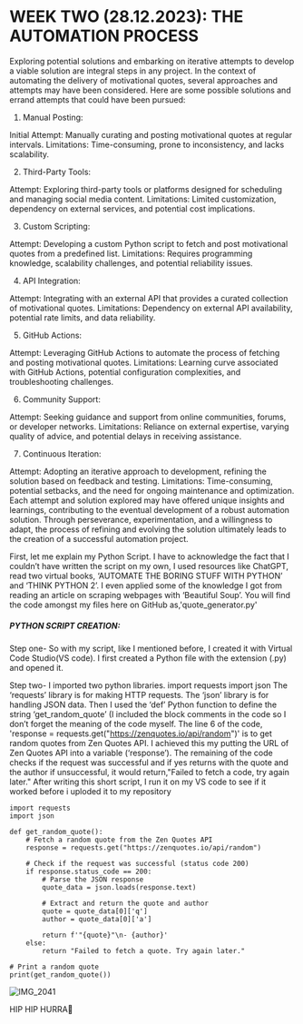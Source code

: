 # WEEK TWO (28.12.2023): THE AUTOMATION PROCESS
Exploring potential solutions and embarking on iterative attempts to develop a viable solution are integral steps in any project. In the context of automating the delivery of motivational quotes, several approaches and attempts may have been considered. Here are some possible solutions and errand attempts that could have been pursued:

1. Manual Posting:

Initial Attempt: Manually curating and posting motivational quotes at regular intervals.
Limitations: Time-consuming, prone to inconsistency, and lacks scalability.

2. Third-Party Tools:

Attempt: Exploring third-party tools or platforms designed for scheduling and managing social media content.
Limitations: Limited customization, dependency on external services, and potential cost implications.

3. Custom Scripting:

Attempt: Developing a custom Python script to fetch and post motivational quotes from a predefined list.
Limitations: Requires programming knowledge, scalability challenges, and potential reliability issues.

4. API Integration:

Attempt: Integrating with an external API that provides a curated collection of motivational quotes.
Limitations: Dependency on external API availability, potential rate limits, and data reliability.

5. GitHub Actions:

Attempt: Leveraging GitHub Actions to automate the process of fetching and posting motivational quotes.
Limitations: Learning curve associated with GitHub Actions, potential configuration complexities, and troubleshooting challenges.

6. Community Support:

Attempt: Seeking guidance and support from online communities, forums, or developer networks.
Limitations: Reliance on external expertise, varying quality of advice, and potential delays in receiving assistance.

7. Continuous Iteration:

Attempt: Adopting an iterative approach to development, refining the solution based on feedback and testing.
Limitations: Time-consuming, potential setbacks, and the need for ongoing maintenance and optimization.
Each attempt and solution explored may have offered unique insights and learnings, contributing to the eventual development of a robust automation solution. Through perseverance, experimentation, and a willingness to adapt, the process of refining and evolving the solution ultimately leads to the creation of a successful automation project.

First, let me explain my Python Script. I have to acknowledge the fact that I couldn’t have written the script on my own, I used resources like ChatGPT, read two virtual books, ‘AUTOMATE THE BORING STUFF WITH PYTHON’ and ‘THINK PYTHON 2’. I even applied some of the knowledge I got from reading an article on scraping webpages with ‘Beautiful Soup’. 
You will find the code amongst my files here on GitHub as,'quote_generator.py'

##### PYTHON SCRIPT CREATION:
Step one- So with my script, like I mentioned before, I created it with Virtual Code Studio(VS code). I first created a Python file with the extension (.py) and opened it. 

Step two- I imported two python libraries.
import requests 
import json
The ‘requests’ library is for making HTTP requests.
The ‘json’ library is for handling JSON data. 
Then I used the ‘def’ Python function to define the string ‘get_random_quote’
(I included the block comments in the code so I don’t forget the meaning of the code myself. 
The line 6 of the code, 'response = requests.get("https://zenquotes.io/api/random")' is to get random quotes from Zen Quotes API. I achieved this my putting the URL of Zen Quotes API into a variable (‘response’).
The remaining of the code checks if the request was successful and if yes returns with the quote and the author if unsuccessful, it would return,"Failed to fetch a code, try again later."
After writing this short script, I run it on my VS code to see if it worked before i uploded it to my repository

```
import requests
import json

def get_random_quote():
    # Fetch a random quote from the Zen Quotes API
    response = requests.get("https://zenquotes.io/api/random")

    # Check if the request was successful (status code 200)
    if response.status_code == 200:
        # Parse the JSON response
        quote_data = json.loads(response.text)

        # Extract and return the quote and author
        quote = quote_data[0]['q']
        author = quote_data[0]['a']

        return f'"{quote}"\n- {author}'
    else:
        return "Failed to fetch a quote. Try again later."

# Print a random quote
print(get_random_quote())

```
![IMG_2041](https://github.com/23W-GBAC/AmaAdusei/assets/148862738/bb1782bf-20da-4820-886d-87ab10e1a2a4)

HIP HIP HURRA🥳
